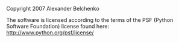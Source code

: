 Copyright 2007 Alexander Belchenko

The software is licensed according to the terms of the PSF (Python Software Foundation) license found here: http://www.python.org/psf/license/